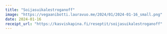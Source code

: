 ```yaml
---
title: "Soija­suikale­stroganoff"
image: "https://vegaanibotti.lauravuo.me/2024/01/2024-01-16_small.png"
date: 2024-01-16
receipt_url: "https://kasviskapina.fi/reseptit/soijasuikalestroganoff"
---
```

